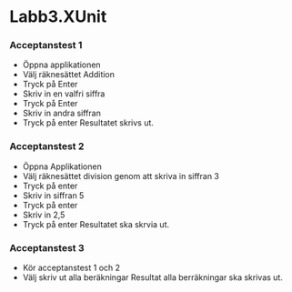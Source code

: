 # Labb3.XUnit


### Acceptanstest 1
- Öppna applikationen
- Välj räknesättet Addition
- Tryck på Enter
- Skriv in en valfri siffra
- Tryck på Enter
- Skriv in andra siffran 
- Tryck på enter
Resultatet skrivs ut. 

### Acceptanstest 2

- Öppna Applikationen
- Välj räknesättet division genom att skriva in siffran 3
- Tryck på enter
- Skriv in siffran 5
- Tryck på enter
- Skriv in 2,5
- Tryck på enter
Resultatet ska skrvia ut.

### Acceptanstest 3

- Kör acceptanstest 1 och 2
- Välj skriv ut alla beräkningar
Resultat alla berräkningar ska skrivas ut. 
